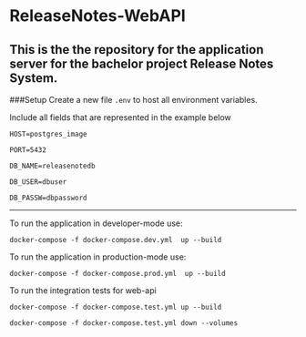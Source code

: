 # ReleaseNotes-WebAPI

This is the the repository for the application server for the bachelor
project Release Notes System.
---
###Setup
Create a new file `.env` to host all environment variables.

Include all fields that are represented in the example below

`HOST=postgres_image`

`PORT=5432`

`DB_NAME=releasenotedb`

`DB_USER=dbuser`

`DB_PASSW=dbpassword`

---
To run the application in developer-mode use:

`docker-compose -f docker-compose.dev.yml  up --build`

To run the application in production-mode use:

`docker-compose -f docker-compose.prod.yml  up --build`

To run the integration tests for web-api

`docker-compose -f docker-compose.test.yml up --build`

`docker-compose -f docker-compose.test.yml down --volumes`
